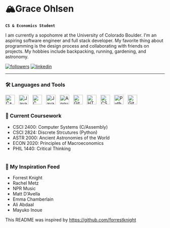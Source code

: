 # 🏔Grace Ohlsen

**`CS & Economics Student`**

I am currently a sopohomre at the University of Colorado Boulder. I'm an aspiring software engineer and full stack developer. My favorite thing about programming is the design process and collaborating with friends on projects. My hobbies include backpacking, running, gardening, and astronomy. 

<p align="left">
      <a href="https://github.com/ohlsengrace?tab=followers">
         <img alt="followers" title="Follow me on Github" src="https://custom-icon-badges.demolab.com/github/followers/ohlsengrace?color=236ad3&labelColor=1155ba&style=for-the-badge&logo=person-add&label=Follow&logoColor=white"/></a>
      <a href="https://www.linkedin.com/in/grace-ohlsen-70592b21a/">
         <img alt="linkedin" title="Connect on LinkedIn" src="https://custom-icon-badges.demolab.com/github/followers/ohlsengrace?color=236ad3&labelColor=1155ba&style=for-the-badge&logo=linkedin_logo&label=Follow&logoColor=white"/></a>
   </p>

---

### 🛠 Languages and Tools

<img align="left" alt="C++" width="30px" style=padding-right:10px; src="https://cdn.jsdelivr.net/npm/simple-icons@3.13.0/icons/cplusplus.svg" />
<img align="left" alt="JavaScript" width="30px" style="padding-right:10px;" src="https://cdn.jsdelivr.net/gh/devicons/devicon/icons/javascript/javascript-plain.svg" />
<img align="left" alt="C" width="30px" style="padding-right:10px;" src="https://cdn.jsdelivr.net/npm/simple-icons@3.13.0/icons/c.svg" />
<img align="left" alt="Java" width="30px" style="padding-right:10px;" src="https://cdn.jsdelivr.net/gh/devicons/devicon/icons/java/java-original.svg"/>
<img align="left" alt="Angular" width="30px" style="padding-right:10px;" src="https://cdn.jsdelivr.net/gh/devicons/devicon/icons/angularjs/angularjs-plain.svg" />
<img align="left" alt="Git" width="30px" style="padding-right:10px;" src="https://cdn.jsdelivr.net/gh/devicons/devicon/icons/git/git-original.svg" />
<img align="left" alt="HTML" width="30px" style="padding-right:10px;" src="https://cdn.jsdelivr.net/gh/devicons/devicon/icons/html5/html5-plain.svg" />
<img align="left" alt="CSS" width="30px" style="padding-right:10px;" src="https://cdn.jsdelivr.net/gh/devicons/devicon/icons/css3/css3-plain.svg" />
<img align="left" alt="Python" width="30px" style="padding-right:10px;" src="https://cdn.jsdelivr.net/gh/devicons/devicon/icons/python/python-plain.svg" />
<img align="left" alt="GitHub" width="30px" style="padding-right:10px;" src="https://cdn.jsdelivr.net/gh/devicons/devicon/icons/github/github-original.svg" />
<br />

#


### 🍎 Current Coursework
* CSCI 2400: Computer Systems (C/Assembly)
* CSCI 2824: Discrete Strcutures (Python)
* ASTR 2000: Ancient Astronomies of the World
* ECON 2020: Principles of Macroeconomics
* PHIL 1440: Critical Thinking

#

### 🌟 My Inspiration Feed
* Forrest Knight
* Rachel Metz
* NPR Music
* Matt D'Avella
* Emma Chamberlain
* Ali Abdaal
* Mayuko Inoue



This README was inspired by https://github.com/forrestknight
